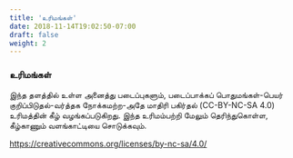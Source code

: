 ```yaml
---
title: 'உரிமங்கள்'
date: 2018-11-14T19:02:50-07:00
draft: false
weight: 2
---
```

### உரிமங்கள்

இந்த தளத்தில் உள்ள அனைத்து படைப்புகளும், படைப்பாக்கப் பொதுமங்கள்-பெயர் குறிப்பிடுதல்-வர்த்தக நோக்கமற்ற-அதே மாதிரி பகிர்தல் (CC-BY-NC-SA 4.0) உரிமத்தின் கீழ் வழங்கப்படுகிறது. இந்த உரிமம்பற்றி மேலும் தெரிந்துகொள்ள, கீழ்காணும் வளங்காட்டியை சொடுக்கவும்.

https://creativecommons.org/licenses/by-nc-sa/4.0/ 